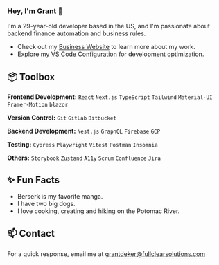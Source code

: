 ### Hey, I'm Grant 👋

I'm a 29-year-old developer based in the US, and I'm passionate about backend finance automation and business rules. 

- Check out my [Business Website](https://www.fullclearsolutions.com) to learn more about my work.
- Explore my [VS Code Configuration](https://github.com/Kiddeke/vscode-settings) for development optimization.


## 📦 Toolbox

**Frontend Development:** `React` `Next.js` `TypeScript` `Tailwind` `Material-UI` `Framer-Motion` `blazor`
 
**Version Control:** `Git` `GitLab` `Bitbucket`

**Backend Development:** `Nest.js` `GraphQL` `Firebase` `GCP`

**Testing:** `Cypress` `Playwright` `Vitest` `Postman` `Insomnia`

**Others:** `Storybook` `Zustand` `A11y` `Scrum` `Confluence` `Jira`
 
## ✨ Fun Facts 

- Berserk is my favorite manga.
- I have two big dogs.
- I love cooking, creating and hiking on the Potomac River.

## 📫 Contact

 For a quick response, email me at grantdeker@fullclearsolutions.com
 
